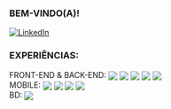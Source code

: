 ### BEM-VINDO(A)!
[![LinkedIn](https://img.shields.io/badge/LinkedIn-0077B5?style=for-the-badge&logo=linkedin&logoColor=white)](https://www.linkedin.com/in/mateus-araujo-75845b259/)


### EXPERIÊNCIAS:
<div style="display: inline_block">
<div>
  FRONT-END & BACK-END:
  <img align="center"  src="https://img.shields.io/badge/Laravel-FF2D20?style=for-the-badge&logo=laravel&logoColor=white" />
  <img align="center"  src="https://img.shields.io/badge/PHP-777BB4?style=for-the-badge&logo=php&logoColor=white" />
  <img align="center"  src="https://img.shields.io/badge/Vue.js-35495E?style=for-the-badge&logo=vue.js&logoColor=4FC08D" />
  <img align="center"  src="https://img.shields.io/badge/JavaScript-F7DF1E?style=for-the-badge&logo=javascript&logoColor=black" />
  <img align="center"  src="https://img.shields.io/badge/CSS-239120?&style=for-the-badge&logo=css3&logoColor=white" />
</div>
<div>
  MOBILE:
  <img align="center"  src="https://img.shields.io/badge/Flutter-02569B?style=for-the-badge&logo=flutter&logoColor=white" />
  <img align="center"  src="https://img.shields.io/badge/Dart-0175C2?style=for-the-badge&logo=dart&logoColor=white" />
  <img align="center"  src="https://img.shields.io/badge/Android-3DDC84?style=for-the-badge&logo=android&logoColor=white" />
  <img align="center"  src="https://img.shields.io/badge/Kotlin-0095D5?&style=for-the-badge&logo=kotlin&logoColor=white" />
</div>
<div>
  BD:
  <img align="center"  src="https://img.shields.io/badge/MySQL-00000F?style=for-the-badge&logo=mysql&logoColor=white" />
</div>
</div>

